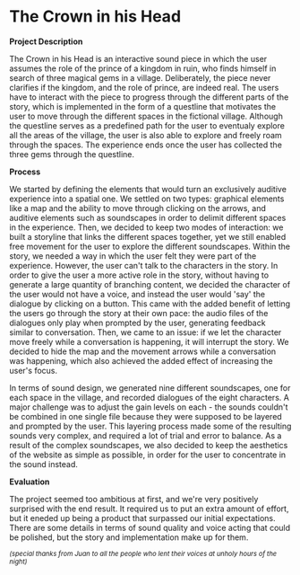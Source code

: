 # The Crown in his Head
**Project Description**

The Crown in his Head is an interactive sound piece in which the user assumes the role of the prince of a kingdom in ruin, who finds himself in search of three magical gems in a village. Deliberately, the piece never clarifies if the kingdom, and the role of prince, are indeed real. The users have to interact with the piece to progress through the different parts of the story, which is implemented in the form of a questline that motivates the user to move through the different spaces in the fictional village. Although the questline serves as a predefined path for the user to eventualy explore all the areas of the village, the user is also able to explore and freely roam through the spaces. The experience ends once the user has collected the three gems through the questline.

**Process**

We started by defining the elements that would turn an exclusively auditive experience into a spatial one. We settled on two types: graphical elements like a map and the ability to move through clicking on the arrows, and auditive elements such as soundscapes in order to delimit different spaces in the experience. Then, we decided to keep two modes of interaction: we built a storyline that links the different spaces together, yet we still enabled free movement for the user to explore the different soundscapes. Within the story, we needed a way in which the user felt they were part of the experience. However, the user can't talk to the characters in the story. In order to give the user a more active role in the story, without having to generate a large quantity of branching content, we decided the character of the user would not have a voice, and instead the user would 'say' the dialogue by clicking on a button. This came with the added benefit of letting the users go through the story at their own pace: the audio files of the dialogues only play when prompted by the user, generating feedback similar to conversation. Then, we came to an issue: if we let the character move freely while a conversation is happening, it will interrupt the story. We decided to hide the map and the movement arrows while a conversation was happening, which also achieved the added effect of increasing the user's focus. 

In terms of sound design, we generated nine different soundscapes, one for each space in the village, and recorded dialogues of the eight characters. A major challenge was to adjust the gain levels on each - the sounds couldn't be combined in one single file because they were supposed to be layered and prompted by the user. This layering process made some of the resulting sounds very complex, and required a lot of trial and error to balance. As a result of the complex soundscapes, we also decided to keep the aesthetics of the website as simple as possible, in order for the user to concentrate in the sound instead.

**Evaluation**

The project seemed too ambitious at first, and we're very positively surprised with the end result. It required us to put an extra amount of effort, but it eneded up being a product that surpassed our initial expectations. There are some details in terms of sound quality and voice acting that could be polished, but the story and implementation make up for them.

<sub>_(special thanks from Juan to all the people who lent their voices at unholy hours of the night)_</sub>

